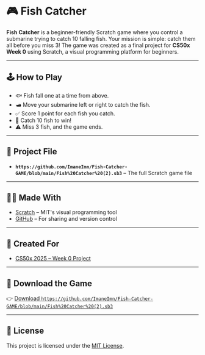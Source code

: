 # 🎮 Fish Catcher

**Fish Catcher** is a beginner-friendly Scratch game where you control a submarine trying to catch 10 falling fish. Your mission is simple: catch them all before you miss 3! The game was created as a final project for **CS50x Week 0** using Scratch, a visual programming platform for beginners.

---

## 🕹 How to Play

- 🐟 Fish fall one at a time from above.
- 🛥️ Move your submarine left or right to catch the fish.
- ✅ Score 1 point for each fish you catch.
- 🎯 Catch 10 fish to win!
- ⚠️ Miss 3 fish, and the game ends.

---

## 📂 Project File

- **`https://github.com/ImaneImn/Fish-Catcher-GAME/blob/main/Fish%20Catcher%20(2).sb3`** – The full Scratch game file

---

## 👩‍💻 Made With

- [Scratch](https://scratch.mit.edu) – MIT's visual programming tool  
- [GitHub](https://github.com) – For sharing and version control

---

## 🧠 Created For

- [CS50x 2025 – Week 0 Project](https://cs50.harvard.edu/x/2025/)

---

## 🔗 Download the Game

👉 [Download `https://github.com/ImaneImn/Fish-Catcher-GAME/blob/main/Fish%20Catcher%20(2).sb3`](https://github.com/ImaneImn/fish-catcher/blob/main/Fish%20Catcher%20(2).sb3)

---

## 📜 License

This project is licensed under the [MIT License](LICENSE).
